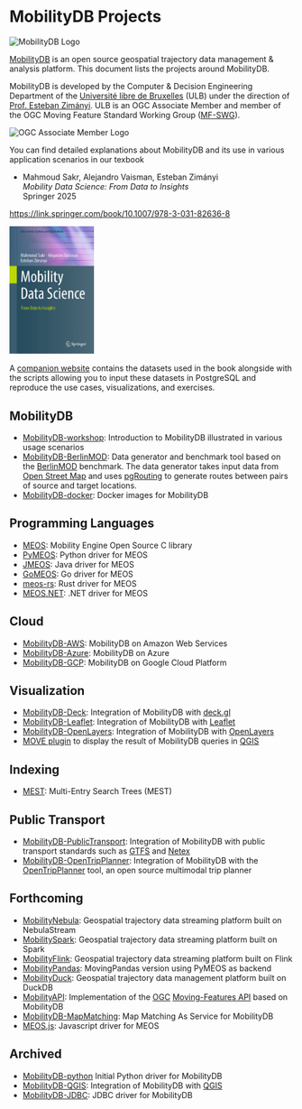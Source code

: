 
MobilityDB Projects
===================

<img src="https://github.com/MobilityDB/MobilityDB/blob/master/doc/images/mobilitydb-logo.svg" width="200" alt="MobilityDB Logo" />
 
[MobilityDB](https://github.com/MobilityDB/MobilityDB) is an open source geospatial trajectory data management & analysis platform. This document lists the projects around MobilityDB.

MobilityDB is developed by the Computer & Decision Engineering Department of the [Université libre de Bruxelles](https://www.ulb.be/) (ULB) under the direction of [Prof. Esteban Zimányi](http://cs.ulb.ac.be/members/esteban/). ULB is an OGC Associate Member and member of the OGC Moving Feature Standard Working Group ([MF-SWG](https://www.ogc.org/projects/groups/movfeatswg)).

<img src="https://github.com/MobilityDB/MobilityDB/blob/master/doc/images/OGC_Associate_Member_3DR.png" width="100" alt="OGC Associate Member Logo" />

You can find detailed explanations about MobilityDB and its use in various application scenarios in our texbook

  * Mahmoud Sakr, Alejandro Vaisman, Esteban Zimányi<br>
    *Mobility Data Science: From Data to Insights*<br>
    Springer 2025

https://link.springer.com/book/10.1007/978-3-031-82636-8

<img src="https://github.com/MobilityDB/MobilityDataScienceBook/blob/main/978-3-031-82636-8.webp" width="150" alt="Mobility Data Science Book" />

A [companion website](https://github.com/MobilityDB/MobilityDataScienceBook) contains the datasets used in the book alongside with the scripts allowing you to input these datasets in PostgreSQL and reproduce the use cases, visualizations, and exercises.

MobilityDB
----------

*   [MobilityDB-workshop](https://github.com/MobilityDB/MobilityDB-workshop): Introduction to MobilityDB illustrated in various usage scenarios
*   [MobilityDB-BerlinMOD](https://github.com/MobilityDB/MobilityDB-BerlinMOD): Data generator and benchmark tool based on the [BerlinMOD](https://secondo-database.github.io/BerlinMOD/BerlinMOD.html) benchmark. The data generator takes input data from [Open Street Map](https://www.openstreetmap.org/) and uses [pgRouting](https://pgrouting.org/) to generate routes between pairs of source and target locations.
*   [MobilityDB-docker](https://github.com/MobilityDB/MobilityDB-docker): Docker images for MobilityDB

Programming Languages
----------------------

*   [MEOS](https://libmeos.org): Mobility Engine Open Source C library
*   [PyMEOS](https://github.com/MobilityDB/PyMEOS): Python driver for MEOS
*   [JMEOS](https://github.com/MobilityDB/JMEOS): Java driver for MEOS
*   [GoMEOS](https://github.com/MobilityDB/GoMEOS): Go driver for MEOS
*   [meos-rs](https://github.com/MobilityDB/meos-rs): Rust driver for MEOS
*   [MEOS.NET](https://github.com/MobilityDB/MEOS.NET): .NET driver for MEOS

Cloud
-----

*   [MobilityDB-AWS](https://github.com/MobilityDB/MobilityDB-AWS): MobilityDB on Amazon Web Services
*   [MobilityDB-Azure](https://github.com/MobilityDB/MobilityDB-Azure): MobilityDB on Azure
*   [MobilityDB-GCP](https://github.com/MobilityDB/MobilityDB-GCP): MobilityDB on Google Cloud Platform

Visualization
-------------

*   [MobilityDB-Deck](https://github.com/MobilityDB/MobilityDB-Deck): Integration of MobilityDB with [deck.gl](https://deck.gl/)
*   [MobilityDB-Leaflet](https://github.com/MobilityDB/MobilityDB-Leaflet): Integration of MobilityDB with [Leaflet](https://leafletjs.com/)
*   [MobilityDB-OpenLayers](https://github.com/MobilityDB/MobilityDB-OpenLayers): Integration of MobilityDB with [OpenLayers](https://openlayers.org/)
*   [MOVE plugin](https://github.com/MobilityDB/move) to display the result of MobilityDB queries in [QGIS](https://qgis.org/)

Indexing
--------

*   [MEST](https://github.com/MobilityDB/mest): Multi-Entry Search Trees (MEST)

Public Transport
----------------

*   [MobilityDB-PublicTransport](https://github.com/MobilityDB/MobilityDB-PublicTransport): Integration of MobilityDB with public transport standards such as [GTFS](https://gtfs.org/) and [Netex](https://netex-cen.eu/)
*   [MobilityDB-OpenTripPlanner](https://github.com/MobilityDB/MobilityDB-OpenTripPlanner): Integration of MobilityDB with the [OpenTripPlanner](https://www.opentripplanner.org/) tool, an open source multimodal trip planner

Forthcoming
-----------

*   [MobilityNebula](https://github.com/MobilityDB/MobilityNebula): Geospatial trajectory data streaming platform built on NebulaStream
*   [MobilitySpark](https://github.com/MobilityDB/MobilitySpark): Geospatial trajectory data streaming platform built on Spark
*   [MobilityFlink](https://github.com/MobilityDB/MobilityFlink): Geospatial trajectory data streaming platform built on Flink
*   [MobilityPandas](https://github.com/MobilityDB/MobilityPandas): MovingPandas version using  PyMEOS as backend
*   [MobilityDuck](https://github.com/MobilityDB/MobilityDuck): Geospatial trajectory data management platform built on DuckDB
*   [MobilityAPI](https://github.com/MobilityDB/MobilityAPI): Implementation of the [OGC](https://www.ogc.org/) [Moving-Features API](https://ogcapi.ogc.org/movingfeatures/overview.html) based on MobilityDB
*   [MobilityDB-MapMatching](https://github.com/MobilityDB/MobilityDB-MapMatching): Map Matching As Service for MobilityDB
*   [MEOS.js](https://github.com/MobilityDB/MEOS.js): Javascript driver for MEOS


Archived 
--------

*   [MobilityDB-python](https://github.com/MobilityDB/MobilityDB-python) Initial Python driver for MobilityDB
*   [MobilityDB-QGIS](https://github.com/MobilityDB/MobilityDB-QGIS): Integration of MobilityDB with [QGIS](https://qgis.org/)
*   [MobilityDB-JDBC](https://github.com/MobilityDB/MobilityDB-JDBC): JDBC driver for MobilityDB
